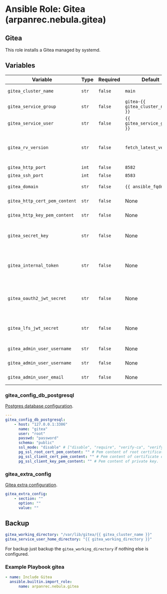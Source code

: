 # Ansible Role: Gitea (arpanrec.nebula.gitea)

## Gitea

This role installs a Gitea managed by systemd.

## Variables

| Variable                      | Type  | Required | Default                          | Description                                                                                                                                  |
|-------------------------------|-------|----------|----------------------------------|----------------------------------------------------------------------------------------------------------------------------------------------|
| `gitea_cluster_name`          | `str` | `false`  | `main`                           | Isolated gitea instance.                                                                                                                     |
| `gitea_service_group`         | `str` | `false`  | `gitea-{{ gitea_cluster_name }}` | Gitea Service Group.                                                                                                                         |
| `gitea_service_user`          | `str` | `false`  | `{{ gitea_service_group }}`      | Gitea Service User.                                                                                                                          |
| `gitea_rv_version`            | `str` | `false`  | `fetch_latest_version`           | If set to `fetch_latest_version` it will pull from [Gitea version](https://github.com/go-gitea/gitea/releases), else something like `1.24.6` |
| `gitea_http_port`             | `int` | `false`  | `8582`                           | Http port.                                                                                                                                   |
| `gitea_ssh_port`              | `int` | `false`  | `8583`                           | SSH port.                                                                                                                                    |
| `gitea_domain`                | `str` | `false`  | `{{ ansible_fqdn }}`             | Gitea communication URI.                                                                                                                     |
| `gitea_http_cert_pem_content` | `str` | `false`  | None                             | Gitea SSL Certificate pem content.                                                                                                           |
| `gitea_http_key_pem_content`  | `str` | `false`  | None                             | Gitea SSL Key pem content.                                                                                                                   |
| `gitea_secret_key`            | `str` | `false`  | None                             | Global secret key (Generated automatically if not provided).                                                                                 |
| `gitea_internal_token`        | `str` | `false`  | None                             | Internal secret within Gitea binary (generated automatically if not provided).                                                               |
| `gitea_oauth2_jwt_secret`     | `str` | `false`  | None                             | OAuth2 authentication secret (generated automatically if not provided).                                                                      |
| `gitea_lfs_jwt_secret`        | `str` | `false`  | None                             | LFS authentication secret (generated automatically if not provided).                                                                         |
| `gitea_admin_user_username`   | `str` | `false`  | None                             | Gitea admin user username.                                                                                                                   |
| `gitea_admin_user_username`   | `str` | `false`  | None                             | Gitea admin user password.                                                                                                                   |
| `gitea_admin_user_email`      | `str` | `false`  | None                             | Gitea admin user email address.                                                                                                              |

### gitea_config_db_postgresql

[Postgres database configuration](https://docs.gitea.com/administration/config-cheat-sheet#database-database).

```yaml
---
gitea_config_db_postgresql:
    - host: "127.0.0.1:3306"
      name: "gitea"
      user: "root"
      passwd: "password"
      schema: "public"
      ssl_mode: "disable" # ["disable", "require", "verify-ca", "verify-full"]
      pg_ssl_root_cert_pem_content: "" # Pem content of root certificate.
      pg_ssl_client_cert_pem_content: "" # Pem content of certificate or full chain.
      pg_ssl_client_key_pem_content: "" # Pem content of private key.
```

### gitea_extra_config

[Gitea extra configuration](https://docs.gitea.com/administration/config-cheat-sheet).

```yaml
gitea_extra_config:
    - section: ""
      option: ""
      value: ""
```

## Backup

```yaml
gitea_working_directory: "/var/lib/gitea/{{ gitea_cluster_name }}"
gitea_service_user_home_directory: "{{ gitea_working_directory }}"
```

For backup just backup the `gitea_working_directory` if nothing else is configured.


### Example Playbook gitea

```yaml
- name: Include Gitea
  ansible.builtin.import_role:
      name: arpanrec.nebula.gitea
```
